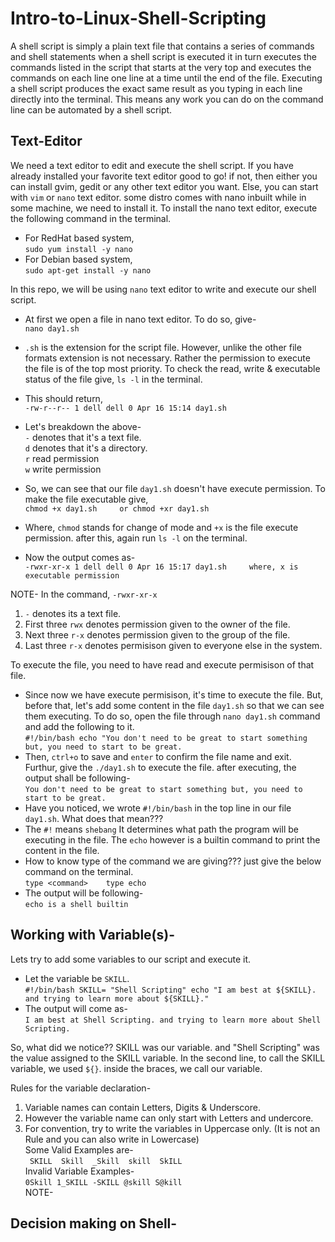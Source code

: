 # Intro-to-Linux-Shell-Scripting  
A shell script is simply a plain text file that contains a series of commands and shell statements when a shell script is executed it in turn executes the commands listed in the script that starts at the very top and executes the commands on each line one line at a time until the end of the file. Executing a shell script produces the exact same result as you typing in each line directly into the terminal. This means any work you can do on the command line can be automated by a shell script.    
## Text-Editor   
We need a text editor to edit and execute the shell script. If you have already installed your favorite text editor good to go! if not, then either you can install gvim, gedit or any other text editor you want. Else, you can start with `vim` or `nano` text editor. some distro comes with nano inbuilt while in some machine, we need to install it.
To install the nano text editor, execute the following command in the terminal.    

- For RedHat based system,    
`sudo yum install -y nano`     
- For Debian based system,     
`sudo apt-get install -y nano`       

In this repo, we will be using `nano` text editor to write and execute our shell script.   
- At first we open a file in nano text editor. To do so, give-   
`nano day1.sh`   
- `.sh` is the extension for the script file. However, unlike the other file formats extension is not necessary. Rather the permission to execute the file is of the top most priority. To check the read, write & executable status of the file give, `ls -l` in the terminal.   
- This should return,   
`-rw-r--r-- 1 dell dell 0 Apr 16 15:14 day1.sh`    
- Let's breakdown the above-     
`-` denotes that it's a text file.       
`d`  denotes that it's a directory.    
`r` read permission    
`w` write permission      
   
- So, we can see that our file `day1.sh` doesn't have execute permission. To make the file executable give,     
`chmod +x day1.sh    
or
chmod +xr day1.sh`      
- Where, `chmod` stands for change of mode and `+x` is the file execute permission. after this, again run `ls -l` on the terminal.   
- Now the output comes as-   
`-rwxr-xr-x 1 dell dell 0 Apr 16 15:17 day1.sh    
where, x is executable permission`     

NOTE- In the command, `-rwxr-xr-x`   
1. `-` denotes its a text file.       
2. First three `rwx` denotes permission given to the owner of the file.      
3. Next three `r-x` denotes permission given to the group of the file.        
4. Last three `r-x` denotes permisison given to everyone else in the system.
      
To execute the file, you need to have read and execute permisison of that file.         
- Since now we have execute permisison, it's time to execute the file. But, before that, let's add some content in the file `day1.sh` so that we can see them executing. To do so, open the file through `nano day1.sh` command and add the following to it.          
`#!/bin/bash
echo "You don't need to be great to start something but, you need to start to be great.`             
- Then, `ctrl+o` to save and `enter` to confirm the file name and exit. Furthur, give the `./day1.sh` to execute the file. after executing, the output shall be following-          
`You don't need to be great to start something but, you need to start to be great.`                  
- Have you noticed, we wrote `#!/bin/bash` in the top line in our file `day1.sh`. What does that mean???             
- The `#!` means `shebang` It determines what path the program will be executing in the file. The `echo` however is a builtin command to print the content in the file.                                
- How to know type of the command we are giving??? just give the below command on the terminal.               
`type <command>   
type echo`                        
- The output will be following-            
`echo is a shell builtin`       

## Working with Variable(s)-                                   
Lets try to add some variables to our script and execute it.                       
- Let the variable be `SKILL`.                             
`#!/bin/bash
SKILL= "Shell Scripting"
echo "I am best at ${SKILL}. and trying to learn more about ${SKILL}."`                        
- The output will come as-                              
`I am best at Shell Scripting. and trying to learn more about Shell Scripting.`                

So, what did we notice?? SKILL was our variable. and "Shell Scripting" was the value assigned to the SKILL variable. In the second line, to call the SKILL variable, we used `${}`. inside the braces, we call our variable.                  

Rules for the variable declaration-                            
1. Variable names can contain Letters, Digits & Underscore.                      
2. However the variable name can only start with Letters and undercore.                          
3. For convention, try to write the variables in Uppercase only. (It is not an Rule and you can also write in Lowercase)                             
Some Valid Examples are-                      
` SKILL  Skill  _Skill  skill  SkILL`                  
Invalid Variable Examples-                      
`0Skill 1_SKILL -SKILL @skill S@kill`                   
NOTE-

## Decision making on Shell-   














